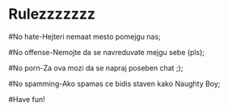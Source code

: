 # Rulezzzzzzz

#No hate-Hejteri nemaat mesto pomejgu nas;

#No offense-Nemojte da se navreduvate mejgu sebe (pls);

#No porn-Za ova mozi da se napraj poseben chat  ;);

#No spamming-Ako spamas ce bidis staven kako Naughty Boy;

#Have fun!
